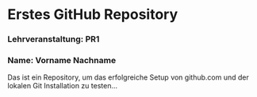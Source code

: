 # Erstes GitHub Repository
### Lehrveranstaltung: PR1
### Name: Vorname Nachname
Das ist ein Repository, um das erfolgreiche Setup von github.com und der lokalen Git Installation zu testen...